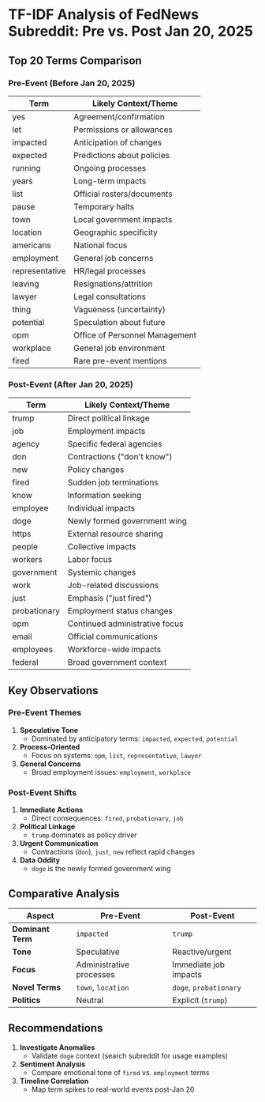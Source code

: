 # TF-IDF Analysis of FedNews Subreddit: Pre vs. Post Jan 20, 2025

## Top 20 Terms Comparison

### Pre-Event (Before Jan 20, 2025)
| Term           | Likely Context/Theme                |
|----------------|-------------------------------------|
| yes            | Agreement/confirmation              |
| let            | Permissions or allowances           |
| impacted       | Anticipation of changes             | 
| expected       | Predictions about policies          |
| running        | Ongoing processes                   |
| years          | Long-term impacts                   |
| list           | Official rosters/documents          |
| pause          | Temporary halts                     |
| town           | Local government impacts            |
| location       | Geographic specificity              |
| americans      | National focus                      |
| employment     | General job concerns                |
| representative | HR/legal processes                  |
| leaving        | Resignations/attrition              |
| lawyer         | Legal consultations                 |
| thing          | Vagueness (uncertainty)             |
| potential      | Speculation about future            |
| opm            | Office of Personnel Management      |
| workplace      | General job environment             |
| fired          | Rare pre-event mentions             |

### Post-Event (After Jan 20, 2025)
| Term         | Likely Context/Theme                |
|--------------|-------------------------------------|
| trump        | Direct political linkage            |
| job          | Employment impacts                  |
| agency       | Specific federal agencies           |
| don          | Contractions ("don't know")         |
| new          | Policy changes                      |
| fired        | Sudden job terminations             |
| know         | Information seeking                 |
| employee     | Individual impacts                  |
| doge         | Newly formed government wing|
| https        | External resource sharing           |
| people       | Collective impacts                  |
| workers      | Labor focus                         |
| government   | Systemic changes                    |
| work         | Job-related discussions             |
| just         | Emphasis ("just fired")             |
| probationary | Employment status changes           |
| opm          | Continued administrative focus      |
| email        | Official communications             |
| employees    | Workforce-wide impacts              |
| federal      | Broad government context            |

## Key Observations

### Pre-Event Themes
1. **Speculative Tone**  
   - Dominated by anticipatory terms: `impacted`, `expected`, `potential`
2. **Process-Oriented**  
   - Focus on systems: `opm`, `list`, `representative`, `lawyer`
3. **General Concerns**  
   - Broad employment issues: `employment`, `workplace`

### Post-Event Shifts
1. **Immediate Actions**  
   - Direct consequences: `fired`, `probationary`, `job`
2. **Political Linkage**  
   - `trump` dominates as policy driver
3. **Urgent Communication**  
   - Contractions (`don`), `just`, `new` reflect rapid changes
4. **Data Oddity**  
   - `doge` is the newly formed government wing

## Comparative Analysis

| Aspect          | Pre-Event                          | Post-Event                         |
|-----------------|------------------------------------|------------------------------------|
| **Dominant Term** | `impacted`                        | `trump`                           |
| **Tone**         | Speculative                       | Reactive/urgent                   |
| **Focus**        | Administrative processes          | Immediate job impacts             |
| **Novel Terms**  | `town`, `location`                | `doge`, `probationary`            |
| **Politics**     | Neutral                           | Explicit (`trump`)                |

## Recommendations
1. **Investigate Anomalies**  
   - Validate `doge` context (search subreddit for usage examples)
2. **Sentiment Analysis**  
   - Compare emotional tone of `fired` vs. `employment` terms
3. **Timeline Correlation**  
   - Map term spikes to real-world events post-Jan 20
